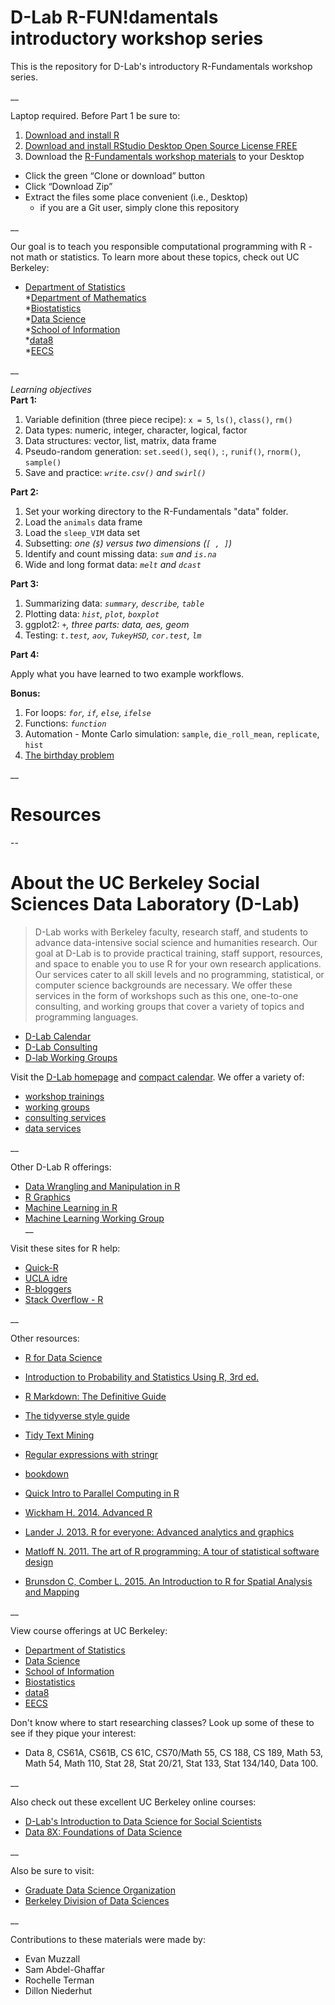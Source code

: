 # D-Lab R-FUN!damentals introductory workshop series  

This is the repository for D-Lab's introductory R-Fundamentals workshop series.  

__  

Laptop required. Before Part 1 be sure to:  
1) [Download and install R](https://cloud.r-project.org/)  
2) [Download and install RStudio Desktop Open Source License FREE](https://www.rstudio.com/products/rstudio/download/)  
3) Download the [R-Fundamentals workshop materials](https://github.com/dlab-berkeley/R-Fundamentals) to your Desktop  
- Click the green “Clone or download” button  
- Click “Download Zip”  
- Extract the files some place convenient (i.e., Desktop)  
  - if you are a Git user, simply clone this repository

__

Our goal is to teach you responsible computational programming with R - not math or statistics. To learn more about these topics, check out UC Berkeley:  
* [Department of Statistics](http://statistics.berkeley.edu/)  
*[Department of Mathematics](https://math.berkeley.edu/)  
*[Biostatistics](http://sph.berkeley.edu/areas-study/biostatistics)  
*[Data Science](http://data.berkeley.edu/)  
*[School of Information](https://datascience.berkeley.edu/)  
*[data8](http://data8.org/sp17/)  
*[EECS](https://cs.berkeley.edu/)  

__  

_Learning objectives_  
**Part 1:**  
1. Variable definition (three piece recipe): `x = 5`, `ls()`, `class()`, `rm()`  
2. Data types: numeric, integer, character, logical, factor  
3. Data structures: vector, list, matrix, data frame  
4. Pseudo-random generation: `set.seed()`, `seq()`, `:`, `runif()`, `rnorm()`, `sample()`  
5. Save and practice: _`write.csv()` and `swirl()`_  

**Part 2:**  
1. Set your working directory to the R-Fundamentals "data" folder.  
2. Load the `animals` data frame  
3. Load the `sleep_VIM` data set  
4. Subsetting: _one (`$`) versus two dimensions (`[ , ]`)_  
5. Identify and count missing data: _`sum` and `is.na`_  
6. Wide and long format data: _`melt` and `dcast`_  

**Part 3:**  
1. Summarizing data: _`summary`, `describe`, `table`_  
2. Plotting data: _`hist`, `plot`, `boxplot`_  
3. ggplot2: _`+`, three parts: data, aes, geom_  
4. Testing: _`t.test`, `aov`, `TukeyHSD`, `cor.test`, `lm`_  

**Part 4:**  

Apply what you have learned to two example workflows.  

**Bonus:**  
1. For loops: _`for`, `if`, `else`, `ifelse`_  
2. Functions: _`function`_  
3. Automation - Monte Carlo simulation: `sample`, `die_roll_mean`, `replicate`, `hist`  
4. [The birthday problem](http://mathforum.org/dr.math/faq/faq.birthdayprob.html)  

__  

# Resources

--

# About the UC Berkeley Social Sciences Data Laboratory (D-Lab) 

> D-Lab works with Berkeley faculty, research staff, and students to advance data-intensive social science and humanities research. Our goal at D-Lab is to provide practical training, staff support, resources, and space to enable you to use R for your own research applications. Our services cater to all skill levels and no programming, statistical, or computer science backgrounds are necessary. We offer these services in the form of workshops such as this one, one-to-one consulting, and working groups that cover a variety of topics and programming languages.  

- [D-Lab Calendar](http://dlab.berkeley.edu/calendar-node-field-date)  
- [D-Lab Consulting](http://dlab.berkeley.edu/consulting)  
- [D-lab Working Groups](http://dlab.berkeley.edu/working-groups)  

Visit the [D-Lab homepage](http://dlab.berkeley.edu/) and [compact calendar](http://dlab.berkeley.edu/calendar-node-field-date). We offer a variety of:  

* [workshop trainings](http://dlab.berkeley.edu/training)    
* [working groups](http://dlab.berkeley.edu/working-groups)  
* [consulting services](http://dlab.berkeley.edu/consulting)  
* [data services](http://dlab.berkeley.edu/data-resources)  

__

Other D-Lab R offerings:  
* [Data Wrangling and Manipulation in R](https://github.com/dlab-berkeley/R-wrang)  
* [R Graphics](https://github.com/dlab-berkeley/R-graphics)  
* [Machine Learning in R](https://github.com/dlab-berkeley/Machine-Learning-in-R)  
* [Machine Learning Working Group](https://github.com/dlab-berkeley/MachineLearningWG)  
__  

Visit these sites for R help:  

* [Quick-R](http://statmethods.net/)  
* [UCLA idre](http://www.ats.ucla.edu/stat/r/)  
* [R-bloggers](https://www.r-bloggers.com/)  
* [Stack Overflow - R](http://stackoverflow.com/questions/tagged/r)  

__

Other resources:  

* [R for Data Science](http://r4ds.had.co.nz/)  
* [Introduction to Probability and Statistics Using R, 3rd ed.](https://cran.r-project.org/web/packages/IPSUR/vignettes/IPSUR.pdf)  
* [R Markdown: The Definitive Guide](https://bookdown.org/yihui/rmarkdown/)  
* [The tidyverse style guide](http://style.tidyverse.org/)  
* [Tidy Text Mining](https://www.tidytextmining.com/tidytext.html)
* [Regular expressions with stringr](https://stringr.tidyverse.org/articles/regular-expressions.html)
* [bookdown](https://bookdown.org/)  
* [Quick Intro to Parallel Computing in R](https://nceas.github.io/oss-lessons/parallel-computing-in-r/parallel-computing-in-r.html)  

* [Wickham H. 2014. Advanced R](http://adv-r.had.co.nz/)  
* [Lander J. 2013. R for everyone: Advanced analytics and graphics](http://www.jaredlander.com/r-for-everyone/)  
* [Matloff N. 2011. The art of R programming: A tour of statistical software design](https://www.nostarch.com/artofr.htm)  
* [Brunsdon C, Comber L. 2015. An Introduction to R for Spatial Analysis and Mapping](https://us.sagepub.com/en-us/nam/an-introduction-to-r-for-spatial-analysis-and-mapping/book241031)


__  

View course offerings at UC Berkeley:  

* [Department of Statistics](http://statistics.berkeley.edu/)  
* [Data Science](http://data.berkeley.edu/)  
* [School of Information](https://datascience.berkeley.edu/)  
* [Biostatistics](http://sph.berkeley.edu/course-catalog/schedule-classes)  
* [data8](http://data8.org/)  
* [EECS](https://cs.berkeley.edu/)  

Don't know where to start researching classes? Look up some of these to see if they pique your interest:    

* Data 8, CS61A, CS61B, CS 61C, CS70/Math 55, CS 188, CS 189, Math 53, Math 54, Math 110, Stat 28, Stat 20/21, Stat 133, Stat 134/140, Data 100.  

__

Also check out these excellent UC Berkeley online courses:  

* [D-Lab's Introduction to Data Science for Social Scientists](https://campus.sagepub.com/introduction-to-data-science-for-social-scientists#introduction-to-data-science-for-social-scientists/intro)
* [Data 8X: Foundations of Data Science](https://data.berkeley.edu/education/data-8x)  

__

Also be sure to visit:  

* [Graduate Data Science Organization](https://gdso.berkeley.edu/)  
* [Berkeley Division of Data Sciences](https://data.berkeley.edu/)  

__

Contributions to these materials were made by:  
* Evan Muzzall  
* Sam Abdel-Ghaffar  
* Rochelle Terman  
* Dillon Niederhut  
